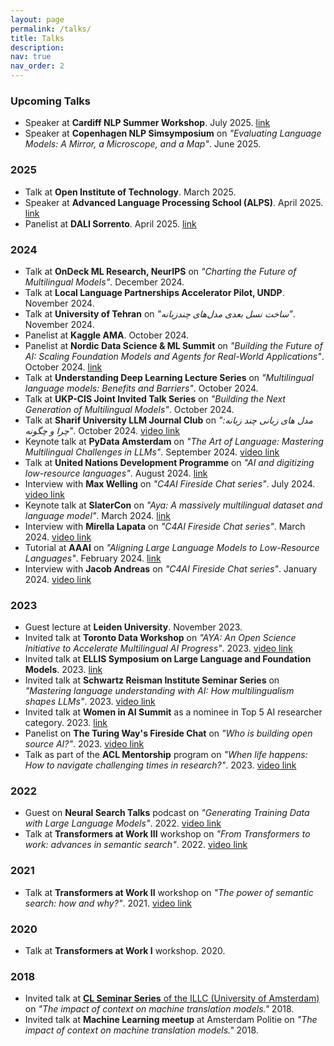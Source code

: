 ```yaml
---
layout: page
permalink: /talks/
title: Talks
description: 
nav: true
nav_order: 2
---
```


### Upcoming Talks

- Speaker at **Cardiff NLP Summer Workshop**. July 2025. [link](https://www.cardiffnlpworkshop.org/)
- Speaker at **Copenhagen NLP Simsymposium** on *"Evaluating Language Models: A Mirror, a Microscope, and a Map"*. June 2025.

### 2025

- Talk at **Open Institute of Technology**. March 2025.
- Speaker at **Advanced Language Processing School (ALPS)**. April 2025. [link](https://lig-alps.imag.fr/index.php/speakers/)
- Panelist at **DALI Sorrento**. April 2025. [link](https://dalimeeting.org/sorrento2025/)

### 2024

- Talk at **OnDeck ML Research, NeurIPS** on *"Charting the Future of Multilingual Models"*. December 2024.
- Talk at **Local Language Partnerships Accelerator Pilot, UNDP**. November 2024.
- Talk at **University of Tehran** on *"ساخت نسل بعدی مدل‌های چندزبانه"*. November 2024.
- Panelist at **Kaggle AMA**. October 2024.
- Panelist at **Nordic Data Science & ML Summit** on *"Building the Future of AI: Scaling Foundation Models and Agents for Real-World Applications"*. October 2024. [link](https://ndsmlsummit.com/speakers/)
- Talk at **Understanding Deep Learning Lecture Series** on *"Multilingual language models: Benefits and Barriers"*. October 2024.
- Talk at **UKP-CIS Joint Invited Talk Series** on *"Building the Next Generation of Multilingual Models"*. October 2024.
- Talk at **Sharif University LLM Journal Club** on *"مدل های زبانی چند زبانه: چرا و چگونه"*. October 2024. [video link](https://www.youtube.com/watch?v=rPeeNwoBZEg)
- Keynote talk at **PyData Amsterdam** on *"The Art of Language: Mastering Multilingual Challenges in LLMs"*. September 2024. [video link](https://www.youtube.com/watch?v=pQgMUhaeuxA)
- Talk at **United Nations Development Programme** on *"AI and digitizing low-resource languages"*. August 2024. [link](https://x.com/UNDP)
- Interview with **Max Welling** on *"C4AI Fireside Chat series"*. July 2024. [video link](https://www.youtube.com/watch?v=4I09wBeP-GI&list=PLLalUvky4CLLN4XmiJJ4dBBhqRKmkxRYk)
- Keynote talk at **SlaterCon** on *"Aya: A massively multilingual dataset and language model"*. March 2024. [link](https://slator.com/event/slatorcon-remote-march-2024/)
- Interview with **Mirella Lapata** on *"C4AI Fireside Chat series"*. March 2024. [video link](https://www.youtube.com/watch?v=6TS_ZetD3HY&list=PLLalUvky4CLLN4XmiJJ4dBBhqRKmkxRYk)
- Tutorial at **AAAI** on *"Aligning Large Language Models to Low-Resource Languages"*. February 2024. [link](https://aaai.org/aaai-conference/aaai-24-tutorial-and-lab-list/#tq11)
- Interview with **Jacob Andreas** on *"C4AI Fireside Chat series"*. January 2024. [video link](https://www.youtube.com/watch?v=bAxqt5DybPE&list=PLLalUvky4CLLN4XmiJJ4dBBhqRKmkxRYk)


### 2023

- Guest lecture at **Leiden University**. November 2023.
- Invited talk at **Toronto Data Workshop** on *"AYA: An Open Science Initiative to Accelerate Multilingual AI Progress"*. 2023. [video link](https://www.youtube.com/watch?v=kVOKtJ8ZTgI)
- Invited talk at **ELLIS Symposium on Large Language and Foundation Models**. 2023. [link](https://sites.google.com/view/ellisfms2023/)
- Invited talk at **Schwartz Reisman Institute Seminar Series** on *"Mastering language understanding with AI: How multilingualism shapes LLMs"*. 2023. [video link](https://www.youtube.com/watch?v=qTR2J7sNXK8)
- Invited talk at **Women in AI Summit** as a nominee in Top 5 AI researcher category. 2023. [link](https://womeninai.nl/2023/11/08/wai-summit-top-5-award-nominees/)
- Panelist on **The Turing Way's Fireside Chat** on *"Who is building open source AI?"*. 2023. [video link](https://www.youtube.com/watch?v=e8EBI1ocxt4)
- Talk as part of the **ACL Mentorship** program on *"When life happens: How to navigate challenging times in research?"*. 2023. [video link](https://www.youtube.com/watch?v=g59P3YiqRxU)

### 2022

- Guest on **Neural Search Talks** podcast on *"Generating Training Data with Large Language Models"*. 2022. [video link](https://www.youtube.com/watch?v=MlxZI_bFD8U&t=2350s)
- Talk at **Transformers at Work III** workshop on *"From Transformers to work: advances in semantic search"*. 2022. [video link](https://www.youtube.com/watch?v=iHjiW0kRy3s&list=PLqoeA19j2q9iV3VIlmu2rk7r247zjvUM9&index=3&t=5s)

### 2021

- Talk at **Transformers at Work II** workshop on *"The power of semantic search: how and why?"*. 2021. [video link](https://www.youtube.com/watch?v=a6JVtQIJFD8&list=PLqoeA19j2q9iV3VIlmu2rk7r247zjvUM9&index=12)

### 2020

- Talk at **Transformers at Work I** workshop. 2020.

### 2018

- Invited talk at [**CL Seminar Series** of the ILLC (University of Amsterdam)](https://projects.illc.uva.nl/LaCo/CLS/) on *"The impact of context on machine translation models."* 2018.
- Invited talk at **Machine Learning meetup** at Amsterdam Politie on *"The impact of context on machine translation models."* 2018.

